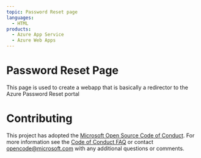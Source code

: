 ```yaml
---
topic: Password Reset page
languages:
  - HTML
products:
  - Azure App Service
  - Azure Web Apps
---
```


# Password Reset Page

This page is used to create a webapp that is basically a redirector to the Azure Password Reset portal

# Contributing

This project has adopted the [Microsoft Open Source Code of Conduct](https://opensource.microsoft.com/codeofconduct/). For more information see the [Code of Conduct FAQ](https://opensource.microsoft.com/codeofconduct/faq/) or contact [opencode@microsoft.com](mailto:opencode@microsoft.com) with any additional questions or comments.
